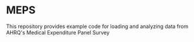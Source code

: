 # MEPS
This repository provides example code for loading and analyzing data from AHRQ's Medical Expenditure Panel Survey
